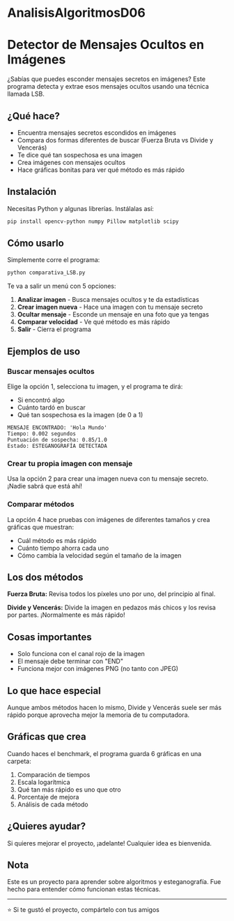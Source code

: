 # AnalisisAlgoritmosD06

# Detector de Mensajes Ocultos en Imágenes

¿Sabías que puedes esconder mensajes secretos en imágenes? Este programa detecta y extrae esos mensajes ocultos usando una técnica llamada LSB.

## ¿Qué hace?

- Encuentra mensajes secretos escondidos en imágenes
- Compara dos formas diferentes de buscar (Fuerza Bruta vs Divide y Vencerás)
- Te dice qué tan sospechosa es una imagen
- Crea imágenes con mensajes ocultos
- Hace gráficas bonitas para ver qué método es más rápido

## Instalación

Necesitas Python y algunas librerías. Instálalas así:

```bash
pip install opencv-python numpy Pillow matplotlib scipy
```

## Cómo usarlo

Simplemente corre el programa:

```bash
python comparativa_LSB.py
```

Te va a salir un menú con 5 opciones:

1. **Analizar imagen** - Busca mensajes ocultos y te da estadísticas
2. **Crear imagen nueva** - Hace una imagen con tu mensaje secreto
3. **Ocultar mensaje** - Esconde un mensaje en una foto que ya tengas
4. **Comparar velocidad** - Ve qué método es más rápido
5. **Salir** - Cierra el programa

## Ejemplos de uso

### Buscar mensajes ocultos

Elige la opción 1, selecciona tu imagen, y el programa te dirá:
- Si encontró algo
- Cuánto tardó en buscar
- Qué tan sospechosa es la imagen (de 0 a 1)

```
MENSAJE ENCONTRADO: 'Hola Mundo'
Tiempo: 0.002 segundos
Puntuación de sospecha: 0.85/1.0
Estado: ESTEGANOGRAFÍA DETECTADA
```

### Crear tu propia imagen con mensaje

Usa la opción 2 para crear una imagen nueva con tu mensaje secreto. ¡Nadie sabrá que está ahí!

### Comparar métodos

La opción 4 hace pruebas con imágenes de diferentes tamaños y crea gráficas que muestran:
- Cuál método es más rápido
- Cuánto tiempo ahorra cada uno
- Cómo cambia la velocidad según el tamaño de la imagen

## Los dos métodos

**Fuerza Bruta:** Revisa todos los píxeles uno por uno, del principio al final.

**Divide y Vencerás:** Divide la imagen en pedazos más chicos y los revisa por partes. ¡Normalmente es más rápido!

## Cosas importantes

- Solo funciona con el canal rojo de la imagen
- El mensaje debe terminar con "END"
- Funciona mejor con imágenes PNG (no tanto con JPEG)

## Lo que hace especial

Aunque ambos métodos hacen lo mismo, Divide y Vencerás suele ser más rápido porque aprovecha mejor la memoria de tu computadora.

## Gráficas que crea

Cuando haces el benchmark, el programa guarda 6 gráficas en una carpeta:
1. Comparación de tiempos
2. Escala logarítmica
3. Qué tan más rápido es uno que otro
4. Porcentaje de mejora
5. Análisis de cada método

## ¿Quieres ayudar?

Si quieres mejorar el proyecto, ¡adelante! Cualquier idea es bienvenida.

## Nota

Este es un proyecto para aprender sobre algoritmos y esteganografía. Fue hecho para entender cómo funcionan estas técnicas.

---

⭐ Si te gustó el proyecto, compártelo con tus amigos
